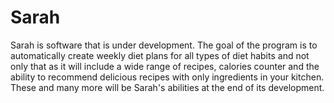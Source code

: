 # Sarah
Sarah is software that is under development. 
The goal of the program is to automatically create 
weekly diet plans for all types of diet habits and not 
only that as it will include a wide range of recipes, 
calories counter and the ability to recommend delicious 
recipes with only ingredients in your kitchen. These 
and many more will be Sarah's abilities at the end of 
its development.
